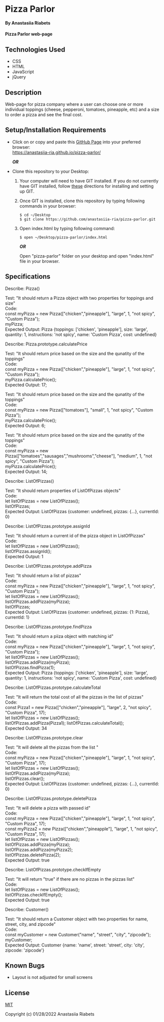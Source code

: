 # Pizza Parlor

#### By Anastasiia Riabets

#### Pizza Parlor web-page

## Technologies Used

* CSS
* HTML
* JavaScript
* jQuery

## Description

Web-page for pizza company where a user can choose one or more individual toppings (cheese, pepperoni, tomatoes, pineapple, etc) and a size to order a pizza and see the final cost.

## Setup/Installation Requirements

* Click on or copy and paste this [GitHub Page](https://anastasiia-ria.github.io/pizza-parlor/) into your preferred browser:<br>https://anastasiia-ria.github.io/pizza-parlor/

  ***OR***

* Clone this repository to your Desktop:
  1. Your computer will need to have GIT installed. If you do not currently have GIT installed, follow [these](https://docs.github.com/en/get-started/quickstart/set-up-git) directions for installing and setting up GIT.
  2. Once GIT is installed, clone this repository by typing following commands in your browser:
      ```
      $ cd ~/Desktop
      $ git clone https://github.com/anastasiia-ria/pizza-parlor.git
      ```
  3. Open index.html by typing following command: 
      ```
      $ open ~/Desktop/pizza-parlor/index.html
      ```
      ***OR***

      Open "pizza-parlor" folder on your desktop and open "index.html" file in your browser.

## Specifications

Describe: Pizza()

Test: "It should return a Pizza object with two properties for toppings and size"  
Code:  
const myPizza = new Pizza(["chicken","pineapple"], "large", 1, "not spicy", "Custom Pizza");  
myPizza;  
Expected Output: Pizza {toppings: ['chicken', 'pineapple'], size: 'large', quantity: 1, instructions: 'not spicy', name: 'Custom Pizza', cost: undefined}

Describe: Pizza.prototype.calculatePrice

Test: "It should return price based on the size and the qunatity of the toppings"  
Code:  
const myPizza = new Pizza(["chicken","pineapple"], "large", 1, "not spicy", "Custom Pizza");  
myPizza.calculatePrice();  
Expected Output: 17;

Test: "It should return price based on the size and the qunatity of the toppings"  
Code:  
const myPizza = new Pizza(["tomatoes"], "small", 1, "not spicy", "Custom Pizza");  
myPizza.calculatePrice();  
Expected Output: 6;

Test: "It should return price based on the size and the qunatity of the toppings"  
Code:  
const myPizza = new Pizza(["tomatoes","sausages","mushrooms","cheese"], "medium", 1, "not spicy", "Custom Pizza");  
myPizza.calculatePrice();  
Expected Output: 14;

Describe: ListOfPizzas()

Test: "It should return properties of ListOfPizzas objects"  
Code:  
let listOfPizzas = new ListOfPizzas();  
listOfPizzas;  
Expected Output: ListOfPizzas {customer: undefined, pizzas: {…}, currentId: 0}

Describe: ListOfPizzas.prototype.assignId

Test: "It should return a current id of the pizza object in ListOfPizzas"  
Code:  
let listOfPizzas = new ListOfPizzas();  
listOfPizzas.assignId();  
Expected Output: 1

Describe: ListOfPizzas.prototype.addPizza

Test: "It should return a list of pizzas"  
Code:  
const myPizza = new Pizza(["chicken","pineapple"], "large", 1, "not spicy", "Custom Pizza");  
let listOfPizzas = new ListOfPizzas();  
listOfPizzas.addPizza(myPizza);  
listOfPizzas;  
Expected Output: ListOfPizzas {customer: undefined, pizzas: {1: Pizza}, currentId: 1}

Describe: ListOfPizzas.prototype.findPizza

Test: "It should return a piiza object with matching id"  
Code:  
const myPizza = new Pizza(["chicken","pineapple"], "large", 1, "not spicy", "Custom Pizza");  
let listOfPizzas = new ListOfPizzas();  
listOfPizzas.addPizza(myPizza);  
listOfPizzas.findPizza(1);  
Expected Output: Pizza {toppings: ['chicken', 'pineapple'], size: 'large', quantity: 1, instructions: 'not spicy', name: 'Custom Pizza', cost: undefined}

Describe: ListOfPizzas.prototype.calculateTotal

Test: "It will return the total cost of all the pizzas in the list of pizzas"  
Code:  
const Pizza1 = new Pizza(["chicken","pineapple"], "large", 2, "not spicy", "Custom Pizza", 17);   
let listOfPizzas = new ListOfPizzas();  
listOfPizzas.addPizza(Pizza1); 
listOfPizzas.calculateTotal();  
Expected Output: 34

Describe:  ListOfPizzas.prototype.clear

Test: "It will delete all the pizzas from the list "  
Code:  
const myPizza = new Pizza(["chicken","pineapple"], "large", 1, "not spicy", "Custom Pizza", 17);  
let listOfPizzas = new ListOfPizzas();  
listOfPizzas.addPizza(myPizza);  
listOfPizzas.clear();  
Expected Output: ListOfPizzas {customer: undefined, pizzas: {…}, currentId: 0}

Describe:  ListOfPizzas.prototype.deletePizza

Test: "It will delete a pizza with passed id"  
Code:  
const myPizza = new Pizza(["chicken","pineapple"], "large", 1, "not spicy", "Custom Pizza", 17);  
const myPizza2 = new Pizza(["chicken","pineapple"], "large", 1, "not spicy", "Custom Pizza", 17);  
let listOfPizzas = new ListOfPizzas();  
listOfPizzas.addPizza(myPizza);  
listOfPizzas.addPizza(myPizza2);  
listOfPizzas.deletePizza(2);  
Expected Output: true

Describe: ListOfPizzas.prototype.checkIfEmpty

Test: "It will return "true" if there are no pizzas in the pizzas list"  
Code:  
let listOfPizzas = new ListOfPizzas();  
listOfPizzas.checkIfEmpty();  
Expected Output: true

Describe: Customer()

Test: "It should return a Customer object with two properties for name, street, city, and zipcode"  
Code:  
const myCustomer = new Customer("name", "street", "city", "zipcode");  
myCustomer;  
Expected Output: Customer {name: 'name', street: 'street', city: 'city', zipcode: 'zipcode'}

## Known Bugs

* Layout is not adjusted for small screens

## License

[MIT](https://opensource.org/licenses/MIT)

Copyright (c) 01/28/2022 Anastasiia Riabets
